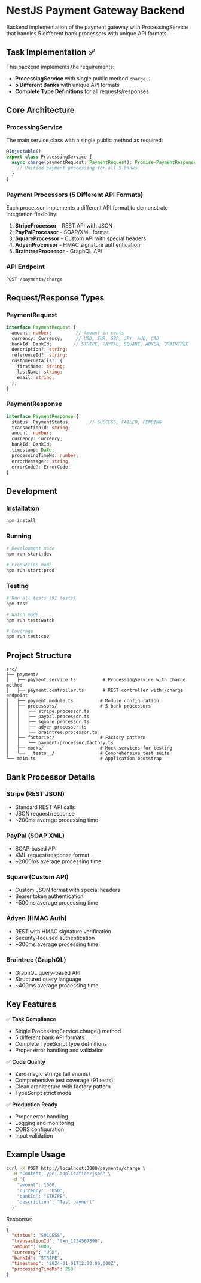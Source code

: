 # NestJS Payment Gateway Backend

Backend implementation of the payment gateway with ProcessingService that handles 5 different bank processors with unique API formats.

## Task Implementation ✅

This backend implements the requirements:
- **ProcessingService** with single public method `charge()`
- **5 Different Banks** with unique API formats
- **Complete Type Definitions** for all requests/responses

## Core Architecture

### ProcessingService
The main service class with a single public method as required:

```typescript
@Injectable()
export class ProcessingService {
  async charge(paymentRequest: PaymentRequest): Promise<PaymentResponse> {
    // Unified payment processing for all 5 banks
  }
}
```

### Payment Processors (5 Different API Formats)

Each processor implements a different API format to demonstrate integration flexibility:

1. **StripeProcessor** - REST API with JSON
2. **PayPalProcessor** - SOAP/XML format
3. **SquareProcessor** - Custom API with special headers
4. **AdyenProcessor** - HMAC signature authentication
5. **BraintreeProcessor** - GraphQL API

### API Endpoint

```
POST /payments/charge
```

## Request/Response Types

### PaymentRequest
```typescript
interface PaymentRequest {
  amount: number;         // Amount in cents
  currency: Currency;     // USD, EUR, GBP, JPY, AUD, CAD
  bankId: BankId;        // STRIPE, PAYPAL, SQUARE, ADYEN, BRAINTREE
  description?: string;
  referenceId?: string;
  customerDetails?: {
    firstName: string;
    lastName: string;
    email: string;
  };
}
```

### PaymentResponse
```typescript
interface PaymentResponse {
  status: PaymentStatus;       // SUCCESS, FAILED, PENDING
  transactionId: string;
  amount: number;
  currency: Currency;
  bankId: BankId;
  timestamp: Date;
  processingTimeMs: number;
  errorMessage?: string;
  errorCode?: ErrorCode;
}
```

## Development

### Installation
```bash
npm install
```

### Running
```bash
# Development mode
npm run start:dev

# Production mode
npm run start:prod
```

### Testing
```bash
# Run all tests (91 tests)
npm test

# Watch mode
npm run test:watch

# Coverage
npm run test:cov
```

## Project Structure

```
src/
├── payment/
│   ├── payment.service.ts          # ProcessingService with charge method
│   ├── payment.controller.ts       # REST controller with /charge endpoint
│   ├── payment.module.ts          # Module configuration
│   ├── processors/                # 5 bank processors
│   │   ├── stripe.processor.ts
│   │   ├── paypal.processor.ts
│   │   ├── square.processor.ts
│   │   ├── adyen.processor.ts
│   │   └── braintree.processor.ts
│   ├── factories/                 # Factory pattern
│   │   └── payment-processor.factory.ts
│   ├── mocks/                     # Mock services for testing
│   └── __tests__/                 # Comprehensive test suite
└── main.ts                        # Application bootstrap
```

## Bank Processor Details

### Stripe (REST JSON)
- Standard REST API calls
- JSON request/response
- ~200ms average processing time

### PayPal (SOAP XML)
- SOAP-based API
- XML request/response format
- ~2000ms average processing time

### Square (Custom API)
- Custom JSON format with special headers
- Bearer token authentication
- ~500ms average processing time

### Adyen (HMAC Auth)
- REST with HMAC signature verification
- Security-focused authentication
- ~300ms average processing time

### Braintree (GraphQL)
- GraphQL query-based API
- Structured query language
- ~400ms average processing time

## Key Features

✅ **Task Compliance**
- Single ProcessingService.charge() method
- 5 different bank API formats
- Complete TypeScript type definitions
- Proper error handling and validation

✅ **Code Quality**
- Zero magic strings (all enums)
- Comprehensive test coverage (91 tests)
- Clean architecture with factory pattern
- TypeScript strict mode

✅ **Production Ready**
- Proper error handling
- Logging and monitoring
- CORS configuration
- Input validation

## Example Usage

```bash
curl -X POST http://localhost:3000/payments/charge \
  -H "Content-Type: application/json" \
  -d '{
    "amount": 1000,
    "currency": "USD",
    "bankId": "STRIPE",
    "description": "Test payment"
  }'
```

Response:
```json
{
  "status": "SUCCESS",
  "transactionId": "txn_1234567890",
  "amount": 1000,
  "currency": "USD",
  "bankId": "STRIPE",
  "timestamp": "2024-01-01T12:00:00.000Z",
  "processingTimeMs": 250
}
```
